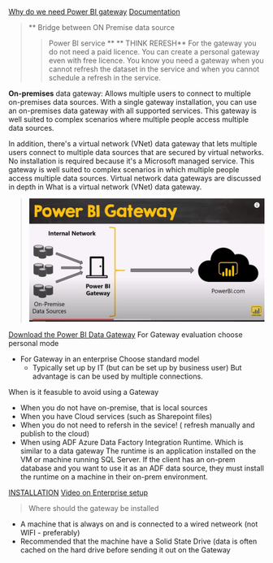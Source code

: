 [Why do we need Power BI gateway](https://www.youtube.com/watch?v=i1W5kISMF50)
[Documentation](https://docs.microsoft.com/en-us/power-bi/connect-data/service-gateway-onprem-indepth)

> ** Bridge between ON Premise data source 
> > Power BI service ** ** THINK RERESH**
> For the gateway you do not need a paid licence. You can create a personal gateway even with free licence.
> You know you need a gateway when you cannot refresh the dataset in the service and when you cannot schedule a refresh in the service.


**On-premises** data gateway: Allows multiple users to connect to multiple on-premises data sources. With a single gateway installation, you can use an on-premises data gateway with all supported services. This gateway is well suited to complex scenarios where multiple people access multiple data sources.

In addition, there's a virtual network (VNet) data gateway that lets multiple users connect to multiple data sources that are secured by virtual networks. No installation is required because it's a Microsoft managed service. This gateway is well suited to complex scenarios in which multiple people access multiple data sources. Virtual network data gateways are discussed in depth in What is a virtual network (VNet) data gateway.



> ![Setup](https://github.com/sjtalkar/PowerBIModelingDAXLearning/blob/main/GatewayandDataSources.JPG)

[Download the Power BI Data Gateway](https://powerbi.microsoft.com/en-us/gateway/)
For Gateway evaluation choose personal mode
- For Gateway in an enterprise Choose standard model 
    - Typically set up by IT (but can be set up by business user) But advantage is can be used by multiple connections.
    

When is it feasuble to avoid using a Gateway
- When you do not have on-premise, that is local sources
- When you have Cloud services (such as Sharepoint files)
- When you do not need to refersh in the sevice! ( refresh manually and publish to the cloud)
- When using ADF Azure Data Factory Integration Runtime.
    Which is similar to a data gateway
    The runtime is an application installed on the VM or machine running SQL Server.
    If the client has an on-prem database and you want to use it as an ADF data source, they must install the runtime on a machine in their on-prem environment.

[INSTALLATION](https://docs.microsoft.com/en-us/data-integration/gateway/service-gateway-install)
[Video on Enterprise setup](https://www.youtube.com/watch?v=fejSQmshwrE&t=2s)

> Where should the gateway be installed
 - A machine that is always on and is connected to a wired netweork (not WIFI - preferably)
 - Recommended that the machine have a Solid State Drive (data is often cached on the hard drive before sending it out on the Gateway


